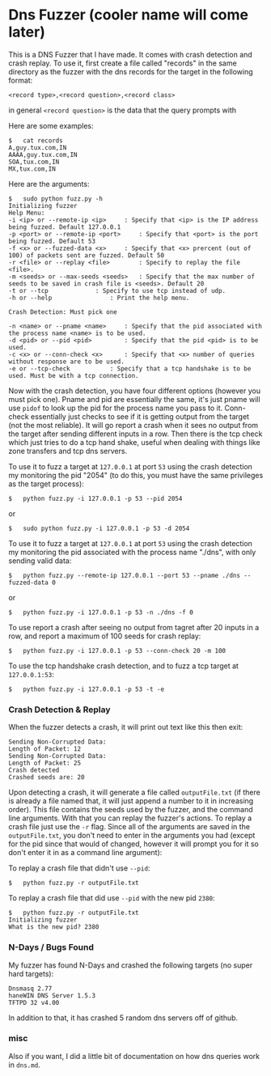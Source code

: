 # Dns Fuzzer (cooler name will come later)

This is a DNS Fuzzer that I have made. It comes with crash detection and crash replay. To use it, first create a file called "records" in the same directory as the fuzzer with the dns records for the target in the following format:

```
<record type>,<record question>,<record class>
```

in general `<record question>` is the data that the query prompts with

Here are some examples:
```
$	cat records 
A,guy.tux.com,IN
AAAA,guy.tux.com,IN
SOA,tux.com,IN
MX,tux.com,IN
```

Here are the arguments:
```
$	sudo python fuzz.py -h
Initializing fuzzer
Help Menu: 
-i <ip> or --remote-ip <ip>		: Specify that <ip> is the IP address being fuzzed. Default 127.0.0.1
-p <port> or --remote-ip <port>		: Specify that <port> is the port being fuzzed. Default 53
-f <x> or --fuzzed-data <x>		: Specify that <x> prercent (out of 100) of packets sent are fuzzed. Default 50
-r <file> or --replay <file>		: Specify to replay the file <file>.
-m <seeds> or --max-seeds <seeds>	: Specify that the max number of seeds to be saved in crash file is <seeds>. Default 20
-t or --tcp				: Specify to use tcp instead of udp.
-h or --help				: Print the help menu.

Crash Detection: Must pick one

-n <name> or --pname <name>		: Specify that the pid associated with the process name <name> is to be used.
-d <pid> or --pid <pid>			: Specify that the pid <pid> is to be used.
-c <x> or --conn-check <x>		: Specify that <x> number of queries without response are to be used.
-e or --tcp-check			: Specify that a tcp handshake is to be used. Must be with a tcp connection.
```

Now with the crash detection, you have four different options (however you must pick one). Pname and pid are essentially the same, it's just pname will use `pidof` to look up the pid for the process name you pass to it. Conn-check essentially just checks to see if it is getting output from the target (not the most reliable). It will go report a crash when it sees no output from the target after sending <x> different inputs in a row. Then there is the tcp check which just tries to do a tcp hand shake, useful when dealing with things like zone transfers and tcp dns servers.
 
To use it to fuzz a target at `127.0.0.1` at port `53` using the crash detection my monitoring the pid "2054" (to do this, you must have the same privileges as the target process):
```
$	python fuzz.py -i 127.0.0.1 -p 53 --pid 2054
```

or

```
$	sudo python fuzz.py -i 127.0.0.1 -p 53 -d 2054
```

To use it to fuzz a target at `127.0.0.1` at port `53` using the crash detection my monitoring the pid associated with the process name "./dns", with only sending valid data:

```
$	python fuzz.py --remote-ip 127.0.0.1 --port 53 --pname ./dns --fuzzed-data 0
```

or

```
$	python fuzz.py -i 127.0.0.1 -p 53 -n ./dns -f 0
```

To use report a crash after seeing no output from tagret after 20 inputs in a row, and report a maximum of 100 seeds for crash replay:
```
$	python fuzz.py -i 127.0.0.1 -p 53 --conn-check 20 -m 100
```

To use the tcp handshake crash detection, and to fuzz a tcp target at `127.0.0.1:53`:
```
$	python fuzz.py -i 127.0.0.1 -p 53 -t -e
```

### Crash Detection & Replay

When the fuzzer detects a crash, it will print out text like this then exit:
```
Sending Non-Corrupted Data:
Length of Packet: 12
Sending Non-Corrupted Data:
Length of Packet: 25
Crash detected
Crashed seeds are: 20
```

Upon detecting a crash, it will generate a file called `outputFile.txt` (if there is already a file named that, it will just append a number to it in increasing order). This file contains the seeds used by the fuzzer, and the command line arguments. With that you can replay the fuzzer's actions. To replay a crash file just use the `-r` flag. Since all of the arguments are saved in the `outputFile.txt`, you don't need to enter in the arguments you had (except for the pid since that would of changed, however it will prompt you for it so don't enter it in as a command line argument):

To replay a crash file that didn't use `--pid`:
```
$	python fuzz.py -r outputFile.txt
```

To replay a crash file that did use `--pid` with the new pid `2380`:
```
$	python fuzz.py -r outputFile.txt
Initializing fuzzer
What is the new pid? 2380
```

### N-Days / Bugs Found

My fuzzer has found N-Days and crashed the following targets (no super hard targets):
```
Dnsmasq 2.77
haneWIN DNS Server 1.5.3
TFTPD 32 v4.00
```

In addition to that, it has crashed 5 random dns servers off of github.

### misc

Also if you want, I did a little bit of documentation on how dns queries work in `dns.md`.
